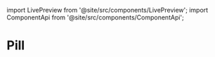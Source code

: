 import LivePreview from '@site/src/components/LivePreview';
import ComponentApi from '@site/src/components/ComponentApi';

# Pill

<LivePreview name="pill" height="24rem"></LivePreview>

<ComponentApi name="cui-pill"></ComponentApi>
<ComponentApi name="cw-pill"></ComponentApi>
